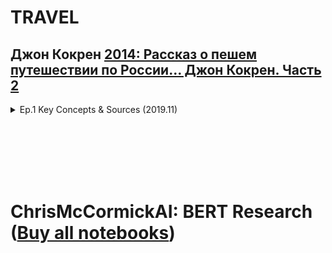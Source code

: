 
# TRAVEL

## Джон Кокрен [2014: Рассказ о пешем путешествии по России... Джон Кокрен. Часть 2](http://prochital.blogspot.com/2014/04/2.html)<br>
<details>
  <summary> Ep.1 Key Concepts & Sources (2019.11)<br>    </summary>
    - https://www.youtube.com/watch?v=FKlPCK1uFrc&list=PLam9sigHPGwOBuH4_4fr-XvDbe5uneaf6 <br>
    - BERT <- Transformer <- [LSTM w/ Attention] <- [Encoder/Decoder + Bi-LSTM] <- [RNN + LSTM]<br>
    - Bogus tasks: (1) Masked Language Model, (2) Next Sentence Prediction
</details>

[]()<br>
[]()<br>
[]()<br>
[]()<br>
[]()<br>


# ChrisMcCormickAI: BERT Research ([Buy all notebooks](https://www.chrismccormick.ai/offers/cEGFXP2Z/checkout))


